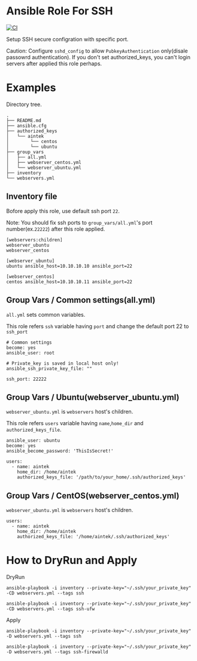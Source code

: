 # Ansible Role For SSH

[![CI](https://github.com/Asya-kawai/ansible-role-ssh/actions/workflows/ci.yml/badge.svg)](https://github.com/Asya-kawai/ansible-role-ssh/actions/workflows?query=workflow%3ACI)

Setup SSH secure configration with specific port.

Caution: Configure `sshd_config` to allow `PubkeyAuthentication` only(disale passowrd authentication).
If you don't set authorized_keys, you can't login servers after applied this role perhaps.

# Examples

Directory tree.

```
.
├── README.md
├── ansible.cfg
├── authorized_keys
│   └── aintek
│        └── centos
│        └── ubuntu
├── group_vars
│   ├── all.yml
│   ├── webserver_centos.yml
│   └── webserver_ubuntu.yml
├── inventory
└── webservers.yml
```


## Inventory file

Bofore apply this role, use default ssh port `22`.

Note: You should fix ssh ports to `group_vars/all.yml`'s port number(ex.`22222`) after this role applied.

```
[webservers:children]
webserver_ubuntu
webserver_centos

[webserver_ubuntu]
ubuntu ansible_host=10.10.10.10 ansible_port=22

[webserver_centos]
centos ansible_host=10.10.10.11 ansible_port=22
```

## Group Vars / Common settings(all.yml)

`all.yml` sets common variables.

This role refers `ssh` variable having `port` and
change the default port 22 to `ssh_port`

```
# Common settings
become: yes
ansible_user: root

# Private_key is saved in local host only!
ansible_ssh_private_key_file: ""

ssh_port: 22222
```

## Group Vars / Ubuntu(webserver_ubuntu.yml)

`webserver_ubuntu.yml` is `webservers` host's children.

This role refers `users` variable having `name`,`home_dir` and `authorized_keys_file`.

```
ansible_user: ubuntu
become: yes
ansible_become_password: 'ThisIsSecret!'

users:
  - name: aintek
    home_dir: /home/aintek
    authorized_keys_file: '/path/to/your_home/.ssh/authorized_keys'
```

## Group Vars / CentOS(webserver_centos.yml)

`webserver_ubuntu.yml` is `webservers` host's children.

```
users:
  - name: aintek
    home_dir: /home/aintek
    authorized_keys_file: '/home/aintek/.ssh/authorized_keys'
```

# How to DryRun and Apply

DryRun

```
ansible-playbook -i inventory --private-key="~/.ssh/your_private_key" -CD webservers.yml --tags ssh

ansible-playbook -i inventory --private-key="~/.ssh/your_private_key" -CD webservers.yml --tags ssh-ufw
```

Apply

```
ansible-playbook -i inventory --private-key="~/.ssh/your_private_key" -D webservers.yml --tags ssh

ansible-playbook -i inventory --private-key="~/.ssh/your_private_key" -D webservers.yml --tags ssh-firewalld
```
